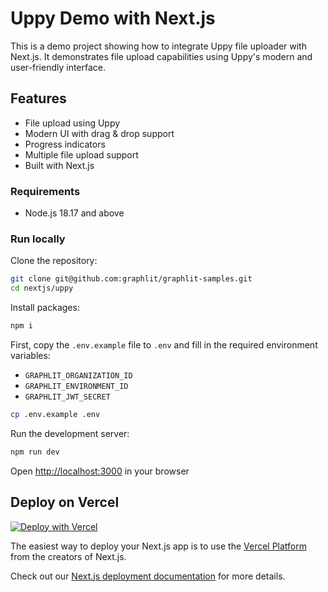 # Uppy Demo with Next.js

This is a demo project showing how to integrate Uppy file uploader with Next.js. It demonstrates file upload capabilities using Uppy's modern and user-friendly interface.

## Features

- File upload using Uppy
- Modern UI with drag & drop support
- Progress indicators
- Multiple file upload support
- Built with Next.js

### Requirements

- Node.js 18.17 and above

### Run locally

Clone the repository:

```bash
git clone git@github.com:graphlit/graphlit-samples.git
cd nextjs/uppy
```

Install packages:

```bash
npm i
```

First, copy the `.env.example` file to `.env` and fill in the required environment variables:

- `GRAPHLIT_ORGANIZATION_ID`
- `GRAPHLIT_ENVIRONMENT_ID`
- `GRAPHLIT_JWT_SECRET`

```bash
cp .env.example .env
```

Run the development server:

```bash
npm run dev
```

Open [http://localhost:3000](http://localhost:3000) in your browser

## Deploy on Vercel

[![Deploy with Vercel](https://vercel.com/button)](https://vercel.com/new/clone?repository-url=https%3A%2F%2Fgithub.com%2Fgraphlit%2Fgraphlit-samples%2Ftree%2Fmain%2Fnextjs%2Fuppy&env=GRAPHLIT_ORGANIZATION_ID,GRAPHLIT_ENVIRONMENT_ID,GRAPHLIT_JWT_SECRET&project-name=graphlit-uppy)

The easiest way to deploy your Next.js app is to use the [Vercel Platform](https://vercel.com/new?utm_medium=default-template&filter=next.js&utm_source=create-next-app&utm_campaign=create-next-app-readme) from the creators of Next.js.

Check out our [Next.js deployment documentation](https://nextjs.org/docs/deployment) for more details.